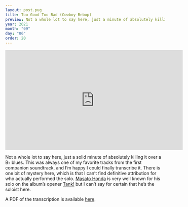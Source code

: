 ```yaml
---
layout: post.pug
title: Too Good Too Bad (Cowboy Bebop)
preview: Not a whole lot to say here, just a minute of absolutely killing it over a <span class="flat">B&flat;</span> blues. This was always one of my favorite tracks from the first companion soundtrack&hellip;
year: 2021
month: "09"
day: "06"
order: 20
---
```


<iframe
    class="video"
    width="560"
    height="315"
    src="https://www.youtube.com/embed/R2uZ_ecQdZU"
    title="YouTube video player"
    frameborder="0"
    allow="accelerometer; autoplay; clipboard-write; encrypted-media; gyroscope; picture-in-picture"
    allowfullscreen
    >
</iframe>

Not a whole lot to say here, just a solid minute of absolutely killing it over a <span class="flat">B&flat;</span> blues. This was always one of my favorite tracks from the first companion soundtrack, and I&rsquo;m happy I could finally transcribe it. There is one bit of mystery here, which is that I can&rsquo;t find definitive attribution for who actually performed the solo. [Masato Honda](https://en.wikipedia.org/wiki/Masato_Honda) is very well known for his solo on the album&rsquo;s opener [Tank!](https://www.youtube.com/watch?v=lhq5zg6s1jo) but I can&rsquo;t say for certain that he&rsquo;s the soloist here.

A PDF of the transcription is available [here](/transcriptions/too-good-too-bad-sax-solo/too-good-too-bad-sax-solo.pdf).
